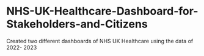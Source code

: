 # NHS-UK-Healthcare-Dashboard-for-Stakeholders-and-Citizens
Created two different dashboards of NHS UK Healthcare using the data of 2022- 2023

